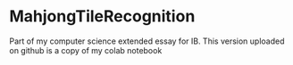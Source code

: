 # MahjongTileRecognition
Part of my computer science extended essay for IB. 
This version uploaded on github is a copy of my colab notebook
